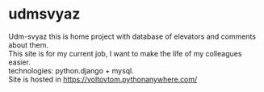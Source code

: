 # udmsvyaz
Udm-svyaz this is home project with database of elevators and comments about them.  
This site is for my current job, I want to make the life of my colleagues easier.  
technologies: python.django + mysql.  
Site is hosted in https://voltovtom.pythonanywhere.com/
